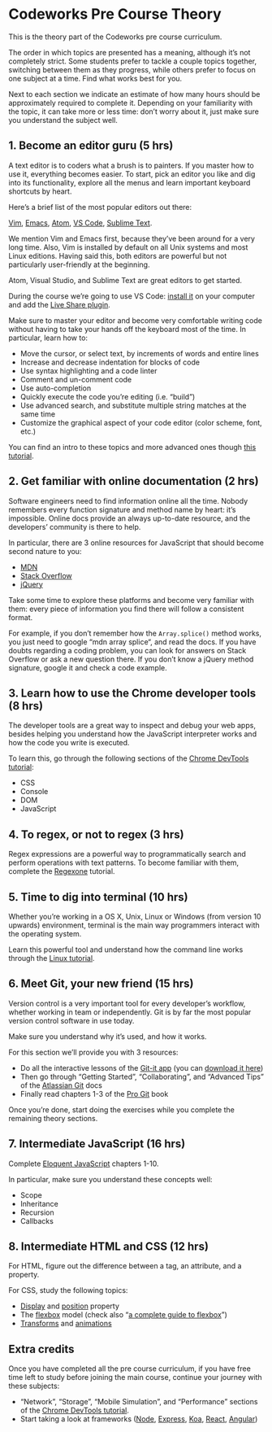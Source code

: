 # Codeworks Pre Course Theory

This is the theory part of the Codeworks pre course curriculum.

The order in which topics are presented has a meaning, although it’s not completely strict. Some students prefer to tackle a couple topics together, switching between them as they progress, while others prefer to focus on one subject at a time. Find what works best for you.

Next to each section we indicate an estimate of how many hours should be approximately required to complete it. Depending on your familiarity with the topic, it can take more or less time: don’t worry about it, just make sure you understand the subject well.

## 1. Become an editor guru (5 hrs)

A text editor is to coders what a brush is to painters. If you master how to use it, everything becomes easier. To start, pick an editor you like and dig into its functionality, explore all the menus and learn important keyboard shortcuts by heart.

Here’s a brief list of the most popular editors out there:

[Vim](http://www.vim.org/), [Emacs](https://www.gnu.org/software/emacs/), [Atom](https://atom.io/), [VS Code](https://code.visualstudio.com/), [Sublime Text](https://www.sublimetext.com/).

We mention Vim and Emacs first, because they’ve been around for a very long time. Also, Vim is installed by default on all Unix systems and most Linux editions. Having said this, both editors are powerful but not particularly user-friendly at the beginning.

Atom, Visual Studio, and Sublime Text are great editors to get started.

During the course we’re going to use VS Code: [install it](https://code.visualstudio.com/download) on your computer and add the [Live Share plugin](https://marketplace.visualstudio.com/items?itemName=MS-vsliveshare.vsliveshare).

Make sure to master your editor and become very comfortable writing code without having to take your hands off the keyboard most of the time. In particular, learn how to:

- Move the cursor, or select text, by increments of words and entire lines
- Increase and decrease indentation for blocks of code
- Use syntax highlighting and a code linter
- Comment and un-comment code
- Use auto-completion
- Quickly execute the code you’re editing (i.e. “build”)
- Use advanced search, and substitute multiple string matches at the same time
- Customize the graphical aspect of your code editor (color scheme, font, etc.)

You can find an intro to these topics and more advanced ones though [this tutorial](https://code.visualstudio.com/docs/getstarted/tips-and-tricks).

## 2. Get familiar with online documentation (2 hrs)

Software engineers need to find information online all the time. Nobody remembers every function signature and method name by heart: it’s impossible. Online docs provide an always up-to-date resource, and the developers’ community is there to help.

In particular, there are 3 online resources for JavaScript that should become second nature to you:

- [MDN](https://developer.mozilla.org/en-US/docs/Web/JavaScript)
- [Stack Overflow](http://stackoverflow.com/)
- [jQuery](https://api.jquery.com/)

Take some time to explore these platforms and become very familiar with them: every piece of information you find there will follow a consistent format.

For example, if you don’t remember how the `Array.splice()` method works, you just need to google “mdn array splice“, and read the docs. If you have doubts regarding a coding problem, you can look for answers on Stack Overflow or ask a new question there. If you don’t know a jQuery method signature, google it and check a code example.

## 3. Learn how to use the Chrome developer tools (8 hrs)

The developer tools are a great way to inspect and debug your web apps, besides helping you understand how the JavaScript interpreter works and how the code you write is executed.

To learn this, go through the following sections of the [Chrome DevTools tutorial](https://developers.google.com/web/tools/chrome-devtools/):

- CSS
- Console
- DOM
- JavaScript

## 4. To regex, or not to regex (3 hrs)

Regex expressions are a powerful way to programmatically search and perform operations with text patterns. To become familiar with them, complete the [Regexone](http://regexone.com/) tutorial.

## 5. Time to dig into terminal (10 hrs)

Whether you’re working in a OS X, Unix, Linux or Windows (from version 10 upwards) environment, terminal is the main way programmers interact with the operating system.

Learn this powerful tool and understand how the command line works through the [Linux tutorial](http://ryanstutorials.net/linuxtutorial/).

## 6. Meet Git, your new friend (15 hrs)

Version control is a very important tool for every developer’s workflow, whether working in team or independently. Git is by far the most popular version control software in use today.

Make sure you understand why it’s used, and how it works.

For this section we’ll provide you with 3 resources:

- Do all the interactive lessons of the [Git-it app](https://github.com/jlord/git-it-electron) (you can [download it here](https://github.com/jlord/git-it-electron/releases))
- Then go through “Getting Started”, “Collaborating”, and “Advanced Tips” of the [Atlassian Git](https://www.atlassian.com/git/) docs
- Finally read chapters 1-3 of the [Pro Git](https://git-scm.com/book/en/v2/) book

Once you’re done, start doing the exercises while you complete the remaining theory sections.

## 7. Intermediate JavaScript (16 hrs)

Complete [Eloquent JavaScript](https://eloquentjavascript.net/) chapters 1-10.

In particular, make sure you understand these concepts well:

- Scope
- Inheritance
- Recursion
- Callbacks

## 8. Intermediate HTML and CSS (12 hrs)

For HTML, figure out the difference between a tag, an attribute, and a property.

For CSS, study the following topics:

- [Display](https://developer.mozilla.org/en/docs/Web/CSS/display) and [position](https://developer.mozilla.org/en/docs/Web/CSS/position) property
- The [flexbox](https://developer.mozilla.org/en/docs/Web/CSS/CSS_Flexible_Box_Layout/Using_CSS_flexible_boxes) model (check also “[a complete guide to flexbox](https://css-tricks.com/snippets/css/a-guide-to-flexbox/)”)
- [Transforms](https://developer.mozilla.org/en/docs/Web/CSS/transform) and [animations](https://developer.mozilla.org/en/docs/Web/CSS/animation)

## Extra credits

Once you have completed all the pre course curriculum, if you have free time left to study before joining the main course, continue your journey with these subjects:

- “Network”, “Storage”, “Mobile Simulation”, and “Performance” sections of the [Chrome DevTools tutorial](https://developers.google.com/web/tools/chrome-devtools/).
- Start taking a look at frameworks ([Node](https://nodejs.org/en/about/), [Express](https://expressjs.com/), [Koa](http://koajs.com/), [React](https://reactjs.org/), [Angular](https://angular.io/))

